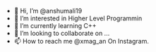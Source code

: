 - 👋 Hi, I’m @anshumali19
- 👀 I’m interested in Higher Level Programmin
- 🌱 I’m currently learning C++ 
- 💞️ I’m looking to collaborate on ...
- 📫 How to reach me @xmag_an On Instagram.

<!---
anshumali19/anshumali19 is a ✨ special ✨ repository because its `README.md` (this file) appears on your GitHub profile.
You can click the Preview link to take a look at your changes.
--->
